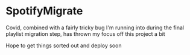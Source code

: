 # SpotifyMigrate

Covid, combined with a fairly tricky bug I'm running into during the final playlist migration step, has thrown my focus off this project a bit

Hope to get things sorted out and deploy soon
